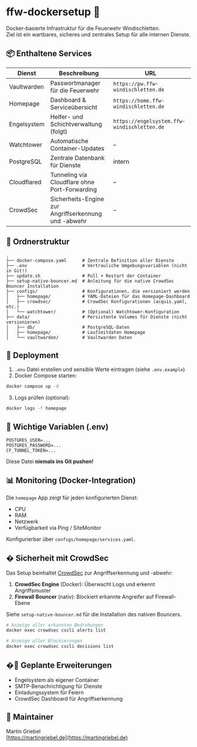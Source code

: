 # ffw-dockersetup 🚒

Docker-basierte Infrastruktur für die Feuerwehr Windischletten.  
Ziel ist ein wartbares, sicheres und zentrales Setup für alle internen Dienste.

## 📦 Enthaltene Services

| Dienst        | Beschreibung                            | URL                                 |
|---------------|-----------------------------------------|--------------------------------------|
| Vaultwarden   | Passwortmanager für die Feuerwehr       | `https://pw.ffw-windischletten.de`   |
| Homepage      | Dashboard & Serviceübersicht            | `https://home.ffw-windischletten.de` |
| Engelsystem   | Helfer- und Schichtverwaltung (folgt)   | `https://engelsystem.ffw-windischletten.de` |
| Watchtower    | Automatische Container-Updates          | –                                    |
| PostgreSQL    | Zentrale Datenbank für Dienste          | intern                               |
| Cloudflared   | Tunneling via Cloudflare ohne Port-Forwarding | –                             |
| CrowdSec      | Sicherheits-Engine zur Angriffserkennung und -abwehr | –                      |

## 📁 Ordnerstruktur

```
.
├── docker-compose.yaml      # Zentrale Definition aller Dienste
├── .env                     # Vertrauliche Umgebungsvariablen (nicht in Git!)
├── update.sh                # Pull + Restart der Container
├── setup-native-bouncer.md  # Anleitung für die native CrowdSec Bouncer Installation
├── configs/                 # Konfigurationen, die versioniert werden
│   ├── homepage/            # YAML-Dateien für das Homepage-Dashboard
│   ├── crowdsec/            # CrowdSec Konfigurationen (acquis.yaml, etc.)
│   └── watchtower/          # (Optional) Watchtower-Konfiguration
├── data/                    # Persistente Volumes für Dienste (nicht versionieren)
│   ├── db/                  # PostgreSQL-Daten
│   ├── homepage/            # Laufzeitdaten Homepage
│   └── vaultwarden/         # Vaultwarden Daten
```

## 🚀 Deployment

1. `.env` Datei erstellen und sensible Werte eintragen (siehe `.env.example`)
2. Docker Compose starten:

```bash
docker compose up -d
```

3. Logs prüfen (optional):

```bash
docker logs -f homepage
```

## 🔧 Wichtige Variablen (.env)

```env
POSTGRES_USER=...
POSTGRES_PASSWORD=...
CF_TUNNEL_TOKEN=...
```

Diese Datei **niemals ins Git pushen!**

## 📊 Monitoring (Docker-Integration)

Die `homepage` App zeigt für jeden konfigurierten Dienst:

- CPU
- RAM
- Netzwerk
- Verfügbarkeit via Ping / SiteMonitor

Konfigurierbar über `configs/homepage/services.yaml`.

## � Sicherheit mit CrowdSec

Das Setup beinhaltet [CrowdSec](https://crowdsec.net/) zur Angriffserkennung und -abwehr:

1. **CrowdSec Engine** (Docker): Überwacht Logs und erkennt Angriffsmuster
2. **Firewall Bouncer** (nativ): Blockiert erkannte Angreifer auf Firewall-Ebene

Siehe `setup-native-bouncer.md` für die Installation des nativen Bouncers.

```bash
# Anzeige aller erkannten Bedrohungen
docker exec crowdsec cscli alerts list

# Anzeige aller Blockierungen
docker exec crowdsec cscli decisions list
```

## �📅 Geplante Erweiterungen

- Engelsystem als eigener Container
- SMTP-Benachrichtigung für Dienste
- Einladungssystem für Feiern
- CrowdSec Dashboard für Angriffserkennung

## 🧯 Maintainer

Martin Griebel  
[https://martingriebel.de](https://martingriebel.de)